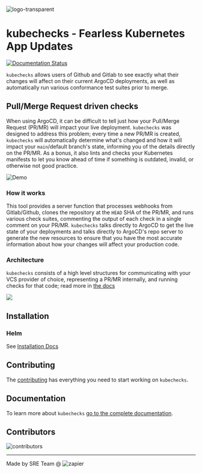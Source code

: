 ![logo-transparent](https://github.com/zapier/kubechecks/assets/33305772/ea7947eb-b7db-4e08-b047-cf16ab22a1d3)
# kubechecks - Fearless Kubernetes App Updates

[![Documentation Status](https://readthedocs.org/projects/kubechecks/badge/?version=latest)](https://kubechecks.readthedocs.io/en/latest/?badge=latest)

`kubechecks` allows users of Github and Gitlab to see exactly what their changes will affect on their current ArgoCD deployments, as well as automatically run various conformance test suites prior to merge.

## Pull/Merge Request driven checks

When using ArgoCD, it can be difficult to tell just how your Pull/Merge Request (PR/MR) will impact your live deployment. `kubechecks` was designed to address this problem; every time a new PR/MR is created, `kubechecks` will automatically determine what's changed and how it will impact your `main`/default branch's state, informing you of the details directly on the PR/MR. As a bonus, it also lints and checks your Kubernetes manifests to let you know ahead of time if something is outdated, invalid, or otherwise not good practice.

![Demo](./docs/gif/kubechecks.gif)

### How it works

This tool provides a server function that processes webhooks from Gitlab/Github, clones the repository at the `HEAD` SHA of the PR/MR, and runs various check suites, commenting the output of each check in a single comment on your PR/MR. `kubechecks` talks directly to ArgoCD to get the live state of your deployments and talks directly to ArgoCD's repo server to generate the new resources to ensure that you have the most accurate information about how your changes will affect your production code.

### Architecture

`kubechecks` consists of a high level structures for communicating with your VCS provider of choice, representing a PR/MR internally, and running checks for that code; read more in [the docs](./docs/architecture.md)

![](./docs/img/flow.png)

## Installation

### Helm

See [Installation Docs](https://kubechecks.readthedocs.io/en/stable/usage/)

## Contributing

The [contributing](https://kubechecks.readthedocs.io/en/stable/contributing/) has everything you need to start working on `kubechecks`.

## Documentation

To learn more about `kubechecks` [go to the complete documentation](https://kubechecks.readthedocs.io/).

## Contributors

![contributors](https://contrib.rocks/image?repo=zapier/kubechecks)

---

Made by SRE Team @ ![zapier](https://zapier-media.s3.amazonaws.com/zapier/images/logo60orange.png)
